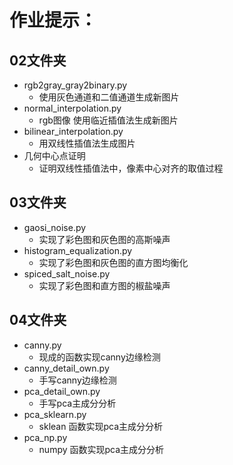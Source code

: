 # 作业提示：

## 02文件夹
+ rgb2gray_gray2binary.py   
  - 使用灰色通道和二值通道生成新图片  
+ normal_interpolation.py  
  - rgb图像 使用临近插值法生成新图片 
+ bilinear_interpolation.py 
  - 用双线性插值法生成图片
+ 几何中心点证明 
  - 证明双线性插值法中，像素中心对齐的取值过程
## 03文件夹
+ gaosi_noise.py
  - 实现了彩色图和灰色图的高斯噪声
+ histogram_equalization.py
  - 实现了彩色图和灰色图的直方图均衡化
+ spiced_salt_noise.py
  - 实现了彩色图和直方图的椒盐噪声
## 04文件夹
+ canny.py
  - 现成的函数实现canny边缘检测
+ canny_detail_own.py
  - 手写canny边缘检测
+ pca_detail_own.py
  - 手写pca主成分分析
+ pca_sklearn.py
  - sklean 函数实现pca主成分分析
+ pca_np.py
  - numpy 函数实现pca主成分分析